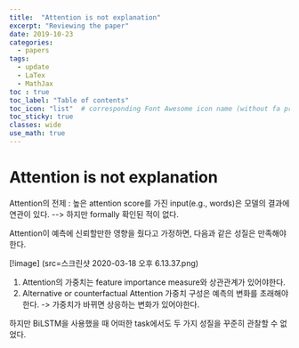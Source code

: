 ```yaml
---
title:  "Attention is not explanation"
excerpt: "Reviewing the paper"
date: 2019-10-23
categories:
  - papers
tags:
  - update
  - LaTex
  - MathJax   
toc : true
toc_label: "Table of contents"
toc_icon: "list"  # corresponding Font Awesome icon name (without fa prefix)
toc_sticky: true
classes: wide  
use_math: true
---
```


# Attention is not explanation

Attention의 전제 : 높은 attention score를 가진 input(e.g., words)은 모델의 결과에 연관이 있다. --> 하지만 formally 확인된 적이 없다.

Attention이 예측에 신뢰할만한 영향을 줬다고 가정하면, 다음과 같은 성질은 만족해야한다.

[!image] (src=스크린샷 2020-03-18 오후 6.13.37.png)

1. Attention의 가중치는 feature importance measure와 상관관계가 있어야한다.
2. Alternative or counterfactual Attention 가중치 구성은 예측의 변화를 초래해야한다. -> 가중치가 바뀌면 상응하는 변화가 있어야한다.

하지만 BiLSTM을 사용했을 때 어떠한 task에서도 두 가지 성질을 꾸준히 관찰할 수 없었다.
